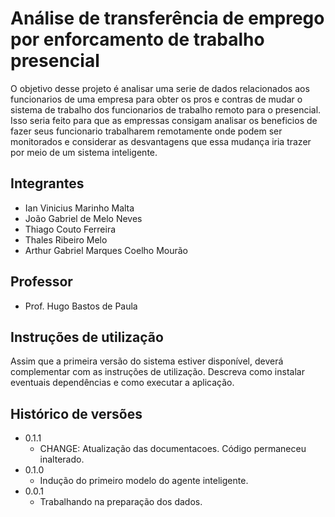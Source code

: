 # Análise de transferência de emprego por enforcamento de trabalho presencial

   O objetivo desse projeto é analisar uma serie de dados relacionados aos funcionarios de uma empresa para obter os pros e contras de mudar o sistema de trabalho dos funcionarios de trabalho remoto para o presencial.
   Isso seria feito para que as empressas consigam analisar os beneficios de fazer seus funcionario trabalharem remotamente onde podem ser monitorados e considerar as desvantagens que essa mudança iria trazer por meio de um sistema inteligente.
## Integrantes

* Ian Vinicius Marinho Malta
* João Gabriel de Melo Neves
* Thiago Couto Ferreira
* Thales Ribeiro Melo
* Arthur Gabriel Marques Coelho Mourão

## Professor

* Prof. Hugo Bastos de Paula

## Instruções de utilização

Assim que a primeira versão do sistema estiver disponível, deverá complementar com as instruções de utilização. Descreva como instalar eventuais dependências e como executar a aplicação.

## Histórico de versões

* 0.1.1
    * CHANGE: Atualização das documentacoes. Código permaneceu inalterado.
* 0.1.0
    * Indução do primeiro modelo do agente inteligente.
* 0.0.1
    * Trabalhando na preparação dos dados.

